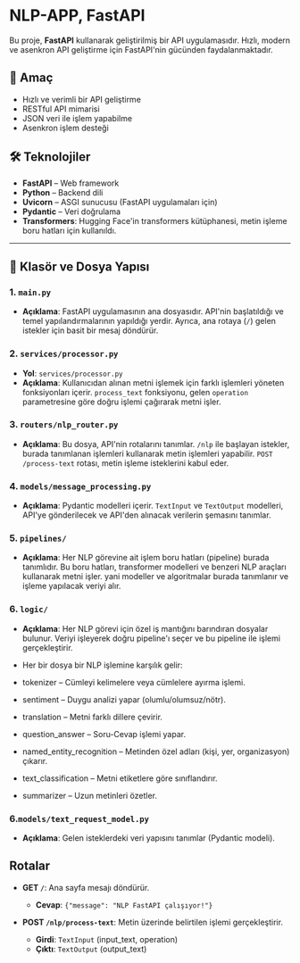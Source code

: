 # NLP-APP, FastAPI

Bu proje, **FastAPI** kullanarak geliştirilmiş bir API uygulamasıdır. Hızlı, modern ve asenkron API geliştirme için FastAPI'nin gücünden faydalanmaktadır.

## 🎯 Amaç

- Hızlı ve verimli bir API geliştirme
- RESTful API mimarisi
- JSON veri ile işlem yapabilme
- Asenkron işlem desteği

## 🛠 Teknolojiler

- **FastAPI** – Web framework
- **Python** – Backend dili
- **Uvicorn** – ASGI sunucusu (FastAPI uygulamaları için)
- **Pydantic** – Veri doğrulama
- **Transformers**: Hugging Face'in transformers kütüphanesi, metin işleme boru hatları için kullanıldı.

---

## 📁 Klasör ve Dosya Yapısı

### 1. `main.py`

- **Açıklama**: FastAPI uygulamasının ana dosyasıdır. API'nin başlatıldığı ve temel yapılandırmalarının yapıldığı yerdir. Ayrıca, ana rotaya (`/`) gelen istekler için basit bir mesaj döndürür.

### 2. `services/processor.py`

- **Yol**: `services/processor.py`
- **Açıklama**: Kullanıcıdan alınan metni işlemek için farklı işlemleri yöneten fonksiyonları içerir. `process_text` fonksiyonu, gelen `operation` parametresine göre doğru işlemi çağırarak metni işler.

### 3. `routers/nlp_router.py`

- **Açıklama**: Bu dosya, API'nin rotalarını tanımlar. `/nlp` ile başlayan istekler, burada tanımlanan işlemleri kullanarak metin işlemleri yapabilir. `POST /process-text` rotası, metin işleme isteklerini kabul eder.

### 4. `models/message_processing.py`

- **Açıklama**: Pydantic modelleri içerir. `TextInput` ve `TextOutput` modelleri, API'ye gönderilecek ve API'den alınacak verilerin şemasını tanımlar.

### 5. `pipelines/`

- **Açıklama**: Her NLP görevine ait işlem boru hatları (pipeline) burada tanımlıdır. Bu boru hatları, transformer modelleri ve benzeri NLP araçları kullanarak metni işler. yani modeller ve algoritmalar burada tanımlanır ve işleme yapılacak veriyi alır.

### 6. `logic/`

- **Açıklama**: Her NLP görevi için özel iş mantığını barındıran dosyalar bulunur.  Veriyi işleyerek doğru pipeline'ı seçer ve bu pipeline ile işlemi gerçekleştirir.

- Her bir dosya bir NLP işlemine karşılık gelir:

- tokenizer – Cümleyi kelimelere veya cümlelere ayırma işlemi.
- sentiment – Duygu analizi yapar (olumlu/olumsuz/nötr).
- translation – Metni farklı dillere çevirir.
- question_answer – Soru-Cevap işlemi yapar.
- named_entity_recognition – Metinden özel adları (kişi, yer, organizasyon) çıkarır.
- text_classification – Metni etiketlere göre sınıflandırır.
- summarizer – Uzun metinleri özetler.

### 6.`models/text_request_model.py`

- **Açıklama**: Gelen isteklerdeki veri yapısını tanımlar (Pydantic modeli).

## Rotalar

- **GET `/`**: Ana sayfa mesajı döndürür.
    - **Cevap**: `{"message": "NLP FastAPI çalışıyor!"}`

- **POST `/nlp/process-text`**: Metin üzerinde belirtilen işlemi gerçekleştirir.
    - **Girdi**: `TextInput` (input_text, operation)
    - **Çıktı**: `TextOutput` (output_text)

